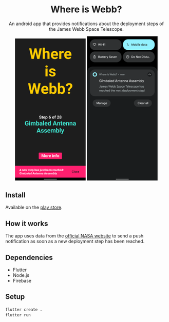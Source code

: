 <h1 align=center>Where is Webb?</h1>
<p align=center>An android app that provides notifications about the deployment steps of the James Webb Space Telescope.</p>

<p align="center">
  <img src="docs/images/screenshot-pixel4a.png" width="220">
  <img src="docs/images/screenshot-notification.png" width="220">
</p>

## Install

Available on the [play store](https://play.google.com/store/apps/details?id=com.pertl.johannes.jwst_status).

## How it works

The app uses data from the [official NASA website](https://www.jwst.nasa.gov/content/webbLaunch/whereIsWebb.html) 
to send a push notification as soon as a new deployment step has been reached.

## Dependencies

* Flutter
* Node.js
* Firebase

## Setup

`flutter create .`  
`flutter run`
